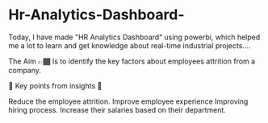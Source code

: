 # Hr-Analytics-Dashboard-

Today, I have made "HR Analytics Dashboard“ using powerbi, which helped me a lot to learn and get knowledge about real-time industrial projects....

The Aim 👉🏾 Is to identify the key factors about employees attrition from a company.

🔑 Key points from insights 👀

Reduce the employee attrition.
Improve employee experience
Improving hiring process.
Increase their salaries based on their department.
